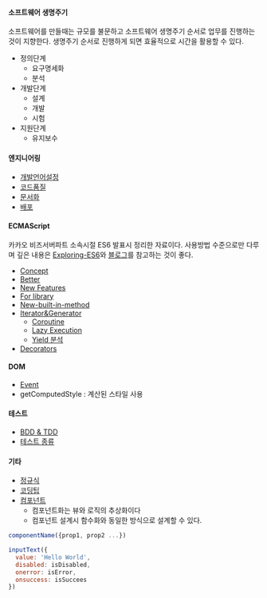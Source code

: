 #### 소프트웨어 생명주기
소프트웨어를 만들때는 규모를 불문하고 소프트웨어 생명주기 순서로 업무를 진행하는 것이 지향한다.
생명주기 순서로 진행하게 되면 효율적으로 시간을 활용할 수 있다.

- 정의단계
  - 요구명세화
  - 분석
- 개발단계
  - 설계
  - 개발
  - 시험
- 지원단계
  - 유지보수

#### 엔지니어링
- [개발언어설정](개발언어설정)
- [코드품질](코드품질)
- [문서화](문서화)
- [배포](배포)

#### ECMAScript
카카오 비즈서버파트 소속시절 ES6 발표시 정리한 자료이다. 사용방법 수준으로만 다루며 깊은 내용은 [Exploring-ES6](https://github.com/ES678/Exploring-ES6)와 [블로그](https://imcts.github.io/ES6-LET-CONST-TDZ/)를 참고하는 것이 좋다.

- [Concept](Concept)
- [Better](Better)
- [New Features](New+Features)
- [For library](For+library)
- [New-built-in-method](New-built-in-method)
- [Iterator&Generator](Iterator&Generator)
  - [Coroutine](Coroutine)
  - [Lazy Execution](Lazy-Execution)
  - [Yield 분석](Yield-분석)
- [Decorators](Decorators)

#### DOM
- [Event](Event)
- getComputedStyle : 계산된 스타일 사용

#### 테스트
- [BDD & TDD](BDD-&-TDD)
- [테스트 종류](%ED%85%8C%EC%8A%A4%ED%8A%B8-%EC%A2%85%EB%A5%98)

#### 기타
- [정규식](정규식)
- [코딩팁](코딩팁)
- [컴포넌트](%EC%BB%B4%ED%8F%AC%EB%84%8C%ED%8A%B8)
  - 컴포넌트화는 뷰와 로직의 추상화이다
  - 컴포넌트 설계시 함수화와 동일한 방식으로 설계할 수 있다.
```js
componentName({prop1, prop2 ...})
```
```js
inputText({
  value: 'Hello World',
  disabled: isDisabled,
  onerror: isError,
  onsuccess: isSuccees
})
```